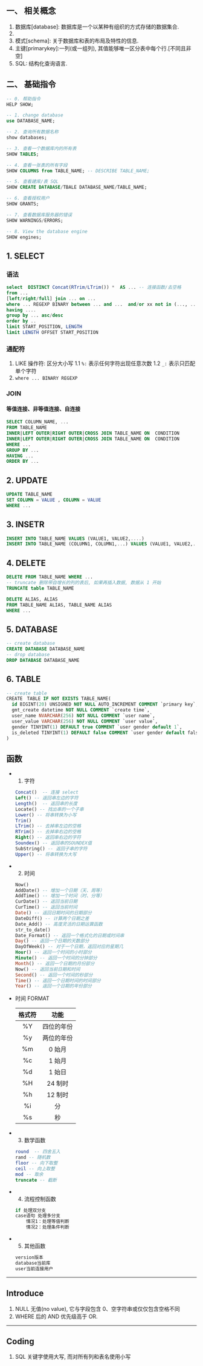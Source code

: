 ## 一、 相关概念

1. 数据库[database]: 数据库是一个以某种有组织的方式存储的数据集合.
2. [DBMS]: 数据库管理系统
3. 模式[schema]: 关于数据库和表的布局及特性的信息.
4. 主键[primarykey]:一列(或一组列), 其值能够唯一区分表中每个行.[不同且非空]
5. SQL: 结构化查询语言.

## 二、 基础指令

```sql
-- 0. 帮助指令
HELP SHOW;

-- 1. change database
use DATABASE_NAME;

-- 2. 查询所有数据名称
show databases;

-- 3. 查看一个数据库内的所有表
SHOW TABLES;

-- 4. 查看一张表的所有字段
SHOW COLUMNS from TABLE_NAME; -- DESCRIBE TABLE_NAME;

-- 5. 查看建库/表 SQL
SHOW CREATE DATABASE/TBALE DATABASE_NAME/TABLE_NAME;

-- 6. 查看授权用户
SHOW GRANTS;

-- 7. 查看数据库服务器的错误
SHOW WARNINGS/ERRORS;

-- 8. View the database engine
SHOW engines;
```

## 1. SELECT

### 语法

```sql
select  DISTINCT Concat(RTrim/LTrim()) *  AS ... -- 连接函数/去空格
from ...
[left/right/full] join ... on ...
where ... REGEXP BINARY between ... and ...  and/or xx not in (..., ...)  -- 闭区间 <> 不等于
having ....
group by ... asc/desc
order by ..
limit START_POSITION, LENGTH
limit LENGTH OFFSET START_POSITION
```

### 通配符

1. LIKE 操作符: 区分大小写
   1.1 `%:` 表示任何字符出现任意次数
   1.2 `_:` 表示只匹配单个字符
2. `where ... BINARY REGEXP`

### JOIN

#### 等值连接、非等值连接、自连接

```sql
SELECT COLUMN_NAME, ...
FROM TABLE_NAME
INNER|LEFT OUTER|RIGHT OUTER|CROSS JOIN TABLE_NAME ON  CONDITION
INNER|LEFT OUTER|RIGHT OUTER|CROSS JOIN TABLE_NAME ON  CONDITION
WHERE ...
GROUP BY ...
HAVING ...
ORDER BY ...
```

## 2. UPDATE

```sql
UPDATE TABLE_NAME
SET COLUMN = VALUE , COLUMN = VALUE
WHERE ...
```

## 3. INSETR

```sql
INSERT INTO TABLE_NAME VALUES (VALUE1, VALUE2,....)
INSERT INTO TABLE_NAME (COLUMN1, COLUMN1,...) VALUES (VALUE1, VALUE2,....)
```

## 4. DELETE

```sql
DELETE FROM TABLE_NAME WHERE ...
-- truncate 删除带自增长的列的表后, 如果再插入数据, 数据从 1 开始
TRUNCATE table TABLE_NAME

DELETE ALIAS, ALIAS
FROM TABLE_NAME ALIAS, TABLE_NAME ALIAS
WHERE ...
```

## 5. DATABASE

```sql
-- create database
CREATE DATABASE DATABASE_NAME
-- drop database
DROP DATABASE DATABASE_NAME
```

## 6. TABLE

```sql
-- create table
CREATE　TABLE IF NOT EXISTS TABLE_NAME(
  id BIGINT(20) UNSIGNED NOT NULL AUTO_INCREMENT COMMENT `primary key`,
  gmt_create datetime NOT NULL COMMENT `create time`,
  user_name NVARCHAR(256) NOT NULL COMMENT `user name`,
  user_value VARCHAR(256) NOT NULL COMMENT `user value`,
  gender TINYINT(1) DEFAULT true COMMENT `user gender default 1`,
  is_deleted TINYINT(1) DEFAULT false COMMENT `user gender default false`,
)

```

## 函数

- 1. 字符

  ```sql
  Concat()  -- 连接 select
  Left() -- 返回串左边的字符
  Length()  -- 返回串的长度
  Locate() -- 找出串的一个子串
  Lower() -- 将串转换为小写
  Trim()
  LTrim() -- 去掉串左边的空格
  RTrim() -- 去掉串右边的空格
  Right() -- 返回串右边的字符
  Soundex() -- 返回串的SOUNDEX值
  SubString() -- 返回子串的字符
  Upper() -- 将串转换为大写
  ```

- 2. 时间

  ```sql
  Now()
  AddDate() -- 增加一个日期（天、周等）
  AddTime() -- 增加一个时间（时、分等）
  CurDate() -- 返回当前日期
  CurTime() -- 返回当前时间
  Date() -- 返回日期时间的日期部分
  DateDiff() -- 计算两个日期之差
  Date_Add() -- 高度灵活的日期运算函数
  str_to_date()
  Date_Format() -- 返回一个格式化的日期或时间串
  Day() -- 返回一个日期的天数部分
  DayOfWeek() -- 对于一个日期，返回对应的星期几
  Hour() -- 返回一个时间的小时部分
  Minute() -- 返回一个时间的分钟部分
  Month() -- 返回一个日期的月份部分
  Now() -- 返回当前日期和时间
  Second() -- 返回一个时间的秒部分
  Time() -- 返回一个日期时间的时间部分
  Year() -- 返回一个日期的年份部分
  ```

- 时间 FORMAT

  | 格式符 |    功能    |
  | :----: | :--------: |
  |   %Y   | 四位的年份 |
  |   %y   | 两位的年份 |
  |   %m   |   0 始月   |
  |   %c   |   1 始月   |
  |   %d   |   1 始日   |
  |   %H   |  24 制时   |
  |   %h   |  12 制时   |
  |   %i   |     分     |
  |   %s   |     秒     |

- 3. 数学函数

  ```sql
  round  -- 四舍五入
  rand -- 随机数
  floor -- 向下取整
  ceil -- 向上取整
  mod -- 取余
  truncate -- 截断
  ```

- 4. 流程控制函数

  ```sql
  if 处理双分支
  case语句 处理多分支
      情况1：处理等值判断
      情况2：处理条件判断
  ```

- 5. 其他函数
  ```sql
  version版本
  database当前库
  user当前连接用户
  ```

---

## Introduce

1. NULL 无值(no value), 它与字段包含 0、空字符串或仅仅包含空格不同
2. WHERE 后的 AND 优先级高于 OR.

---

## Coding

1.  SQL 关键字使用大写, 而对所有列和表名使用小写
